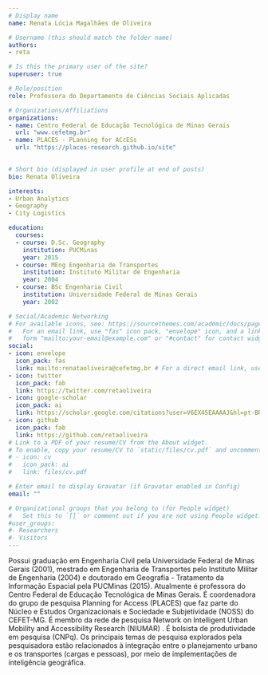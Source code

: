 ```yaml
---
# Display name
name: Renata Lúcia Magalhães de Oliveira

# Username (this should match the folder name)
authors:
- reta

# Is this the primary user of the site?
superuser: true

# Role/position
role: Professora do Departamento de Ciências Sociais Aplicadas

# Organizations/Affiliations
organizations:
- name: Centro Federal de Educação Tecnológica de Minas Gerais
  url: "www.cefetmg.br"
- name: PLACES - PLanning for ACcESs 
  url: "https://places-research.github.io/site"
  

# Short bio (displayed in user profile at end of posts)
bio: Renata Oliveira

interests:
- Urban Analytics
- Geography
- City Logistics

education:
  courses:
  - course: D.Sc. Geography
    institution: PUCMinas
    year: 2015
  - course: MEng Engenharia de Transportes
    institution: Instituto Militar de Engenharia
    year: 2004
  - course: BSc Engenharia Civil
    institution: Universidade Federal de Minas Gerais
    year: 2002

# Social/Academic Networking
# For available icons, see: https://sourcethemes.com/academic/docs/page-builder/#icons
#   For an email link, use "fas" icon pack, "envelope" icon, and a link in the
#   form "mailto:your-email@example.com" or "#contact" for contact widget.
social:
- icon: envelope
  icon_pack: fas
  link: mailto:renataoliveira@cefetmg.br # For a direct email link, use "mailto:test@example.org".
- icon: twitter
  icon_pack: fab
  link: https://twitter.com/retaoliveira
- icon: google-scholar
  icon_pack: ai
  link: https://scholar.google.com/citations?user=V6EX45EAAAAJ&hl=pt-BR
- icon: github
  icon_pack: fab
  link: https://github.com/retaoliveira
# Link to a PDF of your resume/CV from the About widget.
# To enable, copy your resume/CV to `static/files/cv.pdf` and uncomment the lines below.
# - icon: cv
#   icon_pack: ai
#   link: files/cv.pdf

# Enter email to display Gravatar (if Gravatar enabled in Config)
email: ""

# Organizational groups that you belong to (for People widget)
#   Set this to `[]` or comment out if you are not using People widget.
#user_groups:
#- Researchers
#- Visitors
---
```



Possui graduação em Engenharia Civil pela Universidade Federal de Minas Gerais (2001), mestrado em Engenharia de Transportes pelo Instituto Militar de Engenharia (2004) e doutorado em Geografia - Tratamento da Informação Espacial pela PUCMinas (2015). Atualmente é professora do Centro Federal de Educação Tecnológica de Minas Gerais. É coordenadora do grupo de pesquisa Planning for Access (PLACES) que faz parte do Núcleo e Estudos Organizacionais e Sociedade e Subjetividade (NOSS) do CEFET-MG. É membro da rede de pesquisa Network on Intelligent Urban Mobility and Accessibility Research (NIUMAR) . É bolsista de produtividade em pesquisa (CNPq). Os principais temas de pesquisa explorados pela pesquisadora estão relacionados à integração entre o planejamento urbano e os transportes (cargas e pessoas), por meio de implementações de inteligência geográfica.

